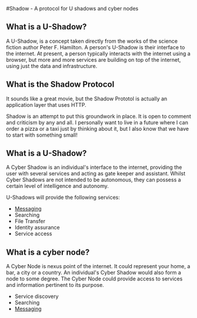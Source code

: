 #Shadow - A protocol for U shadows and cyber nodes

## What is a U-Shadow?

A U-Shadow, is a concept taken directly from the works of the science fiction author Peter F. Hamilton. A person's U-Shadow is their interface to the internet. At present, a person typically interacts with the internet using a browser, but more and more services are building on top of the internet, using just the data and infrastructure.

## What is the Shadow Protocol

It sounds like a great movie, but the Shadow Prototol is actually an application layer that uses HTTP.

Shadow is an attempt to put this groundwork in place. It is open to comment and criticism by any and all. I personally want to live in a future where I can order a pizza or a taxi just by thinking about it, but I also know that we have to start with something small!

## What is a U-Shadow?

A Cyber Shadow is an individual's interface to the internet, providing the user with several services and acting as gate keeper and assistant. Whilst Cyber Shadows are not intended to be autonomous, they can possess a certain level of intelligence and autonomy.

U-Shadows will provide the following services:

- [Messaging](docs/messaging.md)
- Searching
- File Transfer
- Identity assurance
- Service access

## What is a cyber node?

A Cyber Node is nexus point of the internet. It could represent your home, a bar, a city or a country. An individual's Cyber Shadow would also form a node to some degree. The Cyber Node could provide access to services and information pertinent to its purpose.

- Service discovery
- Searching
- [Messaging](docs/messaging.md)

